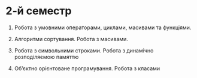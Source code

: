# 2-й семестр

1. Робота з
умовними операторами, циклами, масивами та функціями.

2. Алгоритми сортування. Робота з масивами.

3. Робота з символьними строками. Робота з динамічно
розподіляємою памяттю

4. Об’єктно орієнтоване програмування. Робота з класами
